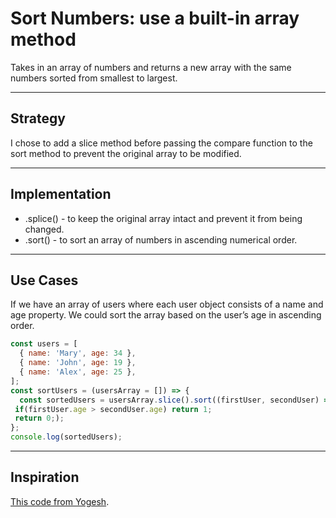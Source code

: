 # Sort Numbers: use a built-in array method

Takes in an array of numbers and returns a new array with the same numbers sorted from smallest to largest.

---

## Strategy

I chose to add a slice method before passing the compare function to the sort method to prevent the original array to be modified.

---

## Implementation

- .splice() - to keep the original array intact and prevent it from being changed.
- .sort() - to sort an array of numbers in ascending numerical order.

---

## Use Cases

If we have an array of users where each user object consists of a name and age property. We could sort the array based on the user’s age in ascending order.

```js
const users = [
  { name: 'Mary', age: 34 },
  { name: 'John', age: 19 },
  { name: 'Alex', age: 25 },
];
const sortUsers = (usersArray = []) => {
  const sortedUsers = usersArray.slice().sort((firstUser, secondUser) => if(firstUser.age < secondUser.age) return -1;
 if(firstUser.age > secondUser.age) return 1;
 return 0;);
};
console.log(sortedUsers);
```

---

## Inspiration

[This code from Yogesh](https://codepen.io/myogeshchavan97/pen/MWYzmQp?editors=0011).
